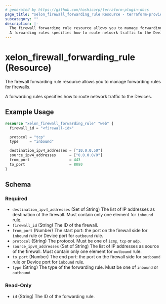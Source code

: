 ```yaml
---
# generated by https://github.com/hashicorp/terraform-plugin-docs
page_title: "xelon_firewall_forwarding_rule Resource - terraform-provider-xelon"
subcategory: ""
description: |-
  The firewall forwarding rule resource allows you to manage forwarding rules for firewalls.
  A forwarding rules specifies how to route network traffic to the Devices.
---
```


# xelon_firewall_forwarding_rule (Resource)

The firewall forwarding rule resource allows you to manage forwarding rules for firewalls.

A forwarding rules specifies how to route network traffic to the Devices.

## Example Usage

```terraform
resource "xelon_firewall_forwarding_rule" "web" {
  firewall_id = "<firewall-id>"

  protocol = "tcp"
  type     = "inbound"

  destination_ipv4_addresses = ["10.0.0.50"]
  source_ipv4_addresses      = ["0.0.0.0/0"]
  from_port                  = 443
  to_port                    = 8080
}
```

<!-- schema generated by tfplugindocs -->
## Schema

### Required

- `destination_ipv4_addresses` (Set of String) The list of IP addresses as destination of the firewall. Must contain only one element for `inbound` rule.
- `firewall_id` (String) The ID of the firewall.
- `from_port` (Number) The start port: the port on the firewall side for `inbound` rule or Device port for `outbound` rule.
- `protocol` (String) The protocol. Must be one of `icmp`, `tcp` or `udp`.
- `source_ipv4_addresses` (Set of String) The list of IP addresses as source of the firewall. Must contain only one element for `outbound` rule.
- `to_port` (Number) The end port: the port on the firewall side for `outbound` rule or Device port for `inbound` rule.
- `type` (String) The type of the forwarding rule. Must be one of `inbound` or `outbound`.

### Read-Only

- `id` (String) The ID of the forwarding rule.
